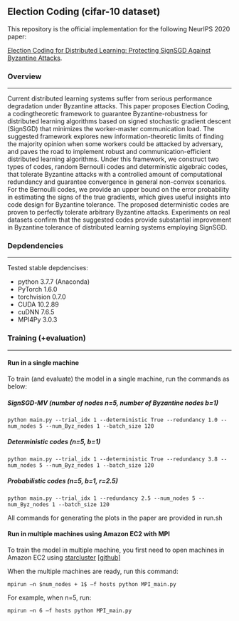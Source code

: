 ## Election Coding (cifar-10 dataset)

This repository is the official implementation for the following NeurIPS 2020 paper:

[Election Coding for Distributed Learning: Protecting SignSGD Against Byzantine Attacks](https://arxiv.org/abs/1910.06093).

### Overview
---
Current distributed learning systems suffer from serious performance degradation under Byzantine attacks. This paper proposes Election Coding, a codingtheoretic
framework to guarantee Byzantine-robustness for distributed learning algorithms based on signed stochastic gradient descent (SignSGD) that minimizes the worker-master communication load. The suggested framework explores new information-theoretic limits of finding the majority opinion when some workers could be attacked by adversary, and paves the road to implement robust and communication-efficient distributed learning algorithms. Under this framework, we construct two types of codes, random Bernoulli codes and deterministic algebraic codes, that tolerate Byzantine attacks with a controlled amount of computational redundancy and guarantee convergence in general non-convex scenarios. For the Bernoulli codes, we provide an upper bound on the error probability in estimating the signs of the true gradients, which gives useful insights into code design for Byzantine tolerance. The proposed deterministic codes are proven to perfectly tolerate arbitrary Byzantine attacks. Experiments on real datasets confirm that the suggested codes provide substantial improvement in Byzantine tolerance of distributed learning systems employing SignSGD.


### Depdendencies
---
Tested stable depdencises:
* python 3.7.7 (Anaconda)
* PyTorch 1.6.0
* torchvision 0.7.0
* CUDA 10.2.89
* cuDNN 7.6.5
* MPI4Py 3.0.3


### Training (+evaluation)
---
#### Run in a single machine

To train (and evaluate) the model in a single machine, run the commands as below:

##### SignSGD-MV (number of nodes n=5, number of Byzantine nodes b=1)
```train for CIFAR-10 dataset (single-machine, SignSGD-MV for number of nodes n=5, number of Byzantine nodes b=1): 
python main.py --trial_idx 1 --deterministic True --redundancy 1.0 --num_nodes 5 --num_Byz_nodes 1 --batch_size 120
```


##### Deterministic codes (n=5, b=1)
```train for CIFAR-10 dataset (single-machine, Deterministic codes for n=5, b=1): 
python main.py --trial_idx 1 --deterministic True --redundancy 3.8 --num_nodes 5 --num_Byz_nodes 1 --batch_size 120 
```

##### Probabilistic codes (n=5, b=1, r=2.5)
```train for CIFAR-10 dataset (single-machine, Bernoulli random codes with redundancy r=2.5 for n=5, b=1): 
python main.py --trial_idx 1 --redundancy 2.5 --num_nodes 5 --num_Byz_nodes 1 --batch_size 120 
```

All commands for generating the plots in the paper are provided in run.sh


#### Run in multiple machines using Amazon EC2 with MPI

To train the model in multiple machine, you first need to open machines in Amazon EC2 using [starcluster](http://star.mit.edu/cluster/docs/latest/manual/index.html#starcluster-user-manual) [[github]](https://github.com/cyberyu/starcluster_journeymap)

When the multiple machines are ready, run this command:

```train for CIFAR-10 dataset (Amazon EC2, n=5):
mpirun –n $num_nodes + 1$ –f hosts python MPI_main.py
```

For example, when n=5, run:

```train for CIFAR-10 dataset (Amazon EC2, n=5):
mpirun –n 6 –f hosts python MPI_main.py
```


